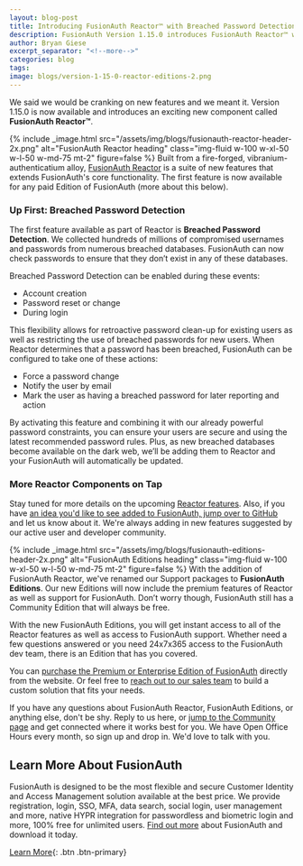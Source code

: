 ```yaml
---
layout: blog-post
title: Introducing FusionAuth Reactor™ with Breached Password Detection
description: FusionAuth Version 1.15.0 introduces FusionAuth Reactor™ with Breached Password Detection. Ensure your users aren't using insecure passwords at login.
author: Bryan Giese
excerpt_separator: "<!--more-->"
categories: blog
tags:
image: blogs/version-1-15-0-reactor-editions-2.png
---
```


We said we would be cranking on new features and we meant it. Version 1.15.0 is now available and introduces an exciting new component called **FusionAuth Reactor™**.

<!--more-->
{% include _image.html src="/assets/img/blogs/fusionauth-reactor-header-2x.png" alt="FusionAuth Reactor heading" class="img-fluid w-100 w-xl-50 w-l-50 w-md-75 mt-2" figure=false %}
Built from a fire-forged, vibranium-authenticatium alloy, [FusionAuth Reactor](/features/reactor) is a suite of new features that extends FusionAuth's core functionality. The first feature is now available for any paid Edition of FusionAuth (more about this below).

### Up First: Breached Password Detection
The first feature available as part of Reactor is **Breached Password Detection**. We collected hundreds of millions of compromised usernames and passwords from numerous breached databases. FusionAuth can now check passwords to ensure that they don’t exist in any of these databases.

Breached Password Detection can be enabled during these events:

- Account creation
- Password reset or change
- During login

This flexibility allows for retroactive password clean-up for existing users as well as restricting the use of breached passwords for new users. When Reactor determines that a password has been breached, FusionAuth can be configured to take one of these actions:

- Force a password change
- Notify the user by email
- Mark the user as having a breached password for later reporting and action

By activating this feature and combining it with our already powerful password constraints, you can ensure your users are secure and using the latest recommended password rules. Plus, as new breached databases become available on the dark web, we’ll be adding them to Reactor and your FusionAuth will automatically be updated.

### More Reactor Components on Tap
Stay tuned for more details on the upcoming [Reactor features](/features/reactor). Also, if you have [an idea you'd like to see added to FusionAuth, jump over to GitHub](https://github.com/FusionAuth/fusionauth-issues/issues) and let us know about it. We're always adding in new features suggested by our active user and developer community.

{% include _image.html src="/assets/img/blogs/fusionauth-editions-header-2x.png" alt="FusionAuth Editions heading" class="img-fluid w-100 w-xl-50 w-l-50 w-md-75 mt-2" figure=false %}
With the addition of FusionAuth Reactor, we've renamed our Support packages to **FusionAuth Editions**. Our new Editions will now include the premium features of Reactor as well as support for FusionAuth. Don’t worry though, FusionAuth still has a Community Edition that will always be free.

With the new FusionAuth Editions, you will get instant access to all of the Reactor features as well as access to FusionAuth support. Whether need a few questions answered or you need 24x7x365 access to the FusionAuth dev team, there is an Edition that has you covered.

You can [purchase the Premium or Enterprise Edition of FusionAuth](/pricing) directly from the website. Or feel free to [reach out to our sales team](/contact) to build a custom solution that fits your needs.

If you have any questions about FusionAuth Reactor, FusionAuth Editions, or anything else, don't be shy. Reply to us here, or [jump to the Community page](/community) and get connected where it works best for you. We have Open Office Hours every month, so sign up and drop in. We'd love to talk with you.

## Learn More About FusionAuth
FusionAuth is designed to be the most flexible and secure Customer Identity and Access Management solution available at the best price. We provide registration, login, SSO, MFA, data search, social login, user management and more, native HYPR integration for passwordless and biometric login and more, 100% free for unlimited users. [Find out more](/ "FusionAuth Home") about FusionAuth and download it today.

[Learn More](/){: .btn .btn-primary}
